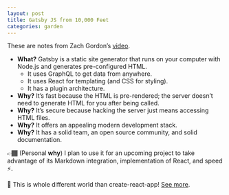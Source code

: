 ```yaml
---
layout: post
title: Gatsby JS from 10,000 Feet
categories: garden
---
```

These are notes from Zach Gordon’s [video](https://www.youtube.com/watch?v=GuvAMcsoreI).

* **What?** Gatsby is a static site generator that runs on your computer with Node.js and generates pre-configured HTML.
	* It uses GraphQL to get data from anywhere.
	* It uses React for templating (and CSS for styling).
	* It has a plugin architecture.
* **Why?** It’s fast because the HTML is pre-rendered; the server doesn’t need to generate HTML for you after being called.
* **Why?** It’s secure because hacking the server just means accessing HTML files.
* **Why?** It offers an appealing modern development stack.
* **Why?** It has a solid team, an open source community, and solid documentation.

👉🏾 (Personal **why**) I plan to use it for an upcoming project to take advantage of its Markdown integration, implementation of React, and speed ⚡️.

🚨 This is whole different world than create-react-app! [See more](https://reactjs.org/docs/create-a-new-react-app.html).